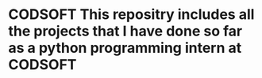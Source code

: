 # CODSOFT This repositry includes all the projects that I have done so far as a python programming intern at CODSOFT
